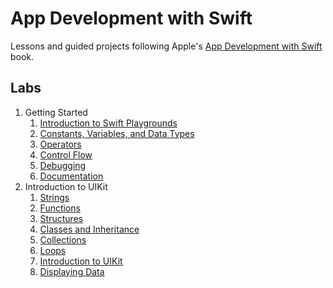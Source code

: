 # App Development with Swift
Lessons and guided projects following Apple's [App Development with Swift](https://itunes.apple.com/za/book/app-development-with-swift/id1219117996?mt=11) book.

## Labs
1. Getting Started
    1. [Introduction to Swift Playgrounds](https://github.com/ketshaka/app-development-with-swift/tree/labs/1%20Getting%20Started/1%20Intro%20to%20Swift%20Playgrounds/Lab%20-%20Introduction.playground)
    2. [Constants, Variables, and Data Types](https://github.com/ketshaka/app-development-with-swift/tree/labs/1%20Getting%20Started/2%20Constants%2C%20Variables%2C%20and%20Data%20Types)
    3. [Operators](https://github.com/ketshaka/app-development-with-swift/tree/labs/1%20Getting%20Started/3%20Operators)
    4. [Control Flow](https://github.com/ketshaka/app-development-with-swift/tree/labs/1%20Getting%20Started/4%20Control%20Flow)
    6. [Debugging](https://github.com/ketshaka/app-development-with-swift/tree/labs/1%20Getting%20Started/6%20Debugging)
    7. [Documentation](https://github.com/ketshaka/app-development-with-swift/tree/labs/1%20Getting%20Started/7%20Documentation)
2. Introduction to UIKit
    1. [Strings](https://github.com/ketshaka/app-development-with-swift/tree/labs/2%20Introduction%20to%20UIKit/1%20Strings)
    2. [Functions](https://github.com/ketshaka/app-development-with-swift/tree/labs/2%20Introduction%20to%20UIKit/2%20Functions)
    3. [Structures](https://github.com/ketshaka/app-development-with-swift/tree/labs/2%20Introduction%20to%20UIKit/3%20Structures)
    4. [Classes and Inheritance](https://github.com/ketshaka/app-development-with-swift/tree/labs/2%20Introduction%20to%20UIKit/4%20Classes%20and%20Inheritance)
    5. [Collections](https://github.com/ketshaka/app-development-with-swift/tree/labs/2%20Introduction%20to%20UIKit/5%20-%20Collections)
    6. [Loops](https://github.com/ketshaka/app-development-with-swift/tree/labs/2%20Introduction%20to%20UIKit/6%20Loops)
    7. [Introduction to UIKit](https://github.com/ketshaka/app-development-with-swift/tree/labs/2%20Introduction%20to%20UIKit/7%20Introduction%20to%20UIKit)
    8. [Displaying Data](https://github.com/ketshaka/app-development-with-swift/tree/labs/2%20Introduction%20to%20UIKit/8%20Displaying%20Data)
